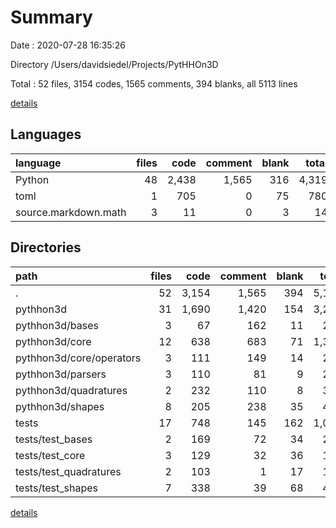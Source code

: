 # Summary

Date : 2020-07-28 16:35:26

Directory /Users/davidsiedel/Projects/PytHHOn3D

Total : 52 files,  3154 codes, 1565 comments, 394 blanks, all 5113 lines

[details](details.md)

## Languages
| language | files | code | comment | blank | total |
| :--- | ---: | ---: | ---: | ---: | ---: |
| Python | 48 | 2,438 | 1,565 | 316 | 4,319 |
| toml | 1 | 705 | 0 | 75 | 780 |
| source.markdown.math | 3 | 11 | 0 | 3 | 14 |

## Directories
| path | files | code | comment | blank | total |
| :--- | ---: | ---: | ---: | ---: | ---: |
| . | 52 | 3,154 | 1,565 | 394 | 5,113 |
| pythhon3d | 31 | 1,690 | 1,420 | 154 | 3,264 |
| pythhon3d/bases | 3 | 67 | 162 | 11 | 240 |
| pythhon3d/core | 12 | 638 | 683 | 71 | 1,392 |
| pythhon3d/core/operators | 3 | 111 | 149 | 14 | 274 |
| pythhon3d/parsers | 3 | 110 | 81 | 9 | 200 |
| pythhon3d/quadratures | 2 | 232 | 110 | 8 | 350 |
| pythhon3d/shapes | 8 | 205 | 238 | 35 | 478 |
| tests | 17 | 748 | 145 | 162 | 1,055 |
| tests/test_bases | 2 | 169 | 72 | 34 | 275 |
| tests/test_core | 3 | 129 | 32 | 36 | 197 |
| tests/test_quadratures | 2 | 103 | 1 | 17 | 121 |
| tests/test_shapes | 7 | 338 | 39 | 68 | 445 |

[details](details.md)